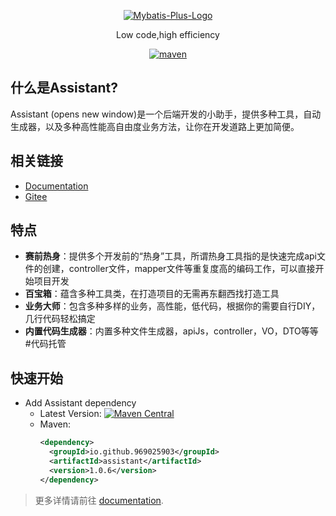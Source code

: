 <p align="center">
  <a href="https://github.com/969025903/Assistant">
   <img alt="Mybatis-Plus-Logo" src="https://tmlgenius.github.io/assistant-docs/img/logo.png">
  </a>
</p>

<p align="center">
  Low code,high efficiency
</p>
<p align="center">
  <a href="https://central.sonatype.com/artifact/io.github.969025903/assistant/1.0.6">
    <img alt="maven" src="https://img.shields.io/maven-metadata/v.svg?label=maven-central&metadataUrl=https%3A%2F%2Frepo1.maven.org%2Fmaven2%2Fio%2Fgithub%2F969025903%2Fassistant%2Fmaven-metadata.xml">
  </a>
</p>

## 什么是Assistant?

Assistant (opens new window)是一个后端开发的小助手，提供多种工具，自动生成器，以及多种高性能高自由度业务方法，让你在开发道路上更加简便。

## 相关链接

- [Documentation](https://tmlgenius.github.io/assistant-docs/)
- [Gitee](https://gitee.com/sbg-genius/Assistant)

## 特点

- **赛前热身**：提供多个开发前的“热身”工具，所谓热身工具指的是快速完成api文件的创建，controller文件，mapper文件等重复度高的编码工作，可以直接开始项目开发
- **百宝箱**：蕴含多种工具类，在打造项目的无需再东翻西找打造工具
- **业务大师**：包含多种多样的业务，高性能，低代码，根据你的需要自行DIY，几行代码轻松搞定
- **内置代码生成器**：内置多种文件生成器，apiJs，controller，VO，DTO等等
#代码托管

## 快速开始

-   Add Assistant dependency
    - Latest Version: [![Maven Central](https://img.shields.io/maven-metadata/v.svg?label=maven-central&metadataUrl=https%3A%2F%2Frepo1.maven.org%2Fmaven2%2Fio%2Fgithub%2F969025903%2Fassistant%2Fmaven-metadata.xml)](https://central.sonatype.com/artifact/io.github.969025903/assistant/1.0.6)
    - Maven:
      ```xml
      <dependency>
        <groupId>io.github.969025903</groupId>
        <artifactId>assistant</artifactId>
        <version>1.0.6</version>
      </dependency>
      ```

> 更多详情请前往 [documentation](https://tmlgenius.github.io/assistant-docs/).
